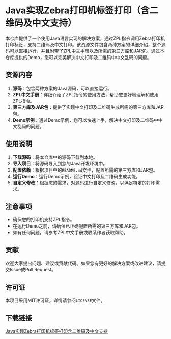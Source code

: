 # Java实现Zebra打印机标签打印（含二维码及中文支持）

本仓库提供了一个使用Java语言实现的解决方案，通过ZPL指令调用Zebra打印机打印标签，支持二维码及中文打印。该资源文件包含两种方案的详细介绍，整个源码可以直接运行，并且附带了ZPL中文手册以及所需的第三方库和JAR包。通过本仓库提供的Demo，您可以完美解决中文打印及二维码中中文乱码的问题。

## 资源内容

1. **源码**：包含两种方案的Java源码，可以直接运行。
2. **ZPL中文手册**：详细介绍了ZPL指令的使用方法，帮助您更好地理解和使用ZPL指令。
3. **第三方库及JAR包**：提供了实现中文打印及二维码生成所需的第三方库和JAR包。
4. **Demo示例**：通过Demo示例，您可以快速上手，解决中文打印及二维码中中文乱码的问题。

## 使用说明

1. **下载源码**：将本仓库中的源码下载到本地。
2. **导入项目**：将源码导入到您的Java开发环境中。
3. **配置依赖**：根据项目中的`README.md`文件，配置所需的第三方库和JAR包。
4. **运行Demo**：运行Demo示例，验证中文打印及二维码生成功能。
5. **自定义修改**：根据您的需求，对源码进行自定义修改，以满足特定的打印需求。

## 注意事项

- 确保您的打印机支持ZPL指令。
- 在运行Demo之前，请确保已正确配置所需的第三方库和JAR包。
- 如有任何问题，请参考ZPL中文手册或联系作者获取帮助。

## 贡献

欢迎大家提出问题、建议或贡献代码。如果您有更好的解决方案或改进建议，请提交Issue或Pull Request。

## 许可证

本项目采用MIT许可证，详情请参阅`LICENSE`文件。

## 下载链接

[Java实现Zebra打印机标签打印含二维码及中文支持](https://pan.quark.cn/s/fb1b08c2e775)